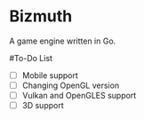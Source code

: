 # Bizmuth
A game engine written in Go.

#To-Do List

- [ ] Mobile support
- [ ] Changing OpenGL version
- [ ] Vulkan and OpenGLES support
- [ ] 3D support